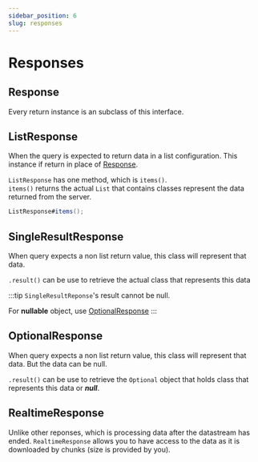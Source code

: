 ```yaml
---
sidebar_position: 6
slug: responses
---
```


# Responses

## Response

Every return instance is an subclass of this interface.

## ListResponse

When the query is expected to return data in a list configuration.
This instance if return in place of [Response](#response).

`ListResponse` has one method, which is `items()`.\
`items()` returns the actual `List` that contains classes represent
the data returned from the server.

```java
ListResponse#items();
```

## SingleResultResponse

When query expects a non list return value, this class will represent that data.

`.result()` can be use to retrieve the actual class that represents this data

:::tip
`SingleResultReponse`'s result cannot be null.

For **nullable** object, use [OptionalResponse](#optionalresponse)
:::

## OptionalResponse

When query expects a non list return value, this class will represent that data.
But the data can be null.

`.result()` can be use to retrieve the `Optional` object that 
holds class that represents this data or **_null_**.

## RealtimeResponse

Unlike other reponses, which is processing data after the datastream has ended.
`RealtimeResponse` allows you to have access to the data as it is downloaded
by chunks (size is provided by you). 
